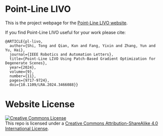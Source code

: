 # Point-Line LIVO

This is the project webpage for the [Point-Line LIVO website](https://S-Torin.github.io/point-line-livo).

If you find Point-Line LIVO useful for your work please cite:
```
@ARTICLE{pl-livo,
  author={Shi, Tong and Qian, Kun and Fang, Yixin and Zhang, Yun and Yu, Hai},
  journal={IEEE Robotics and Automation Letters},
  title={Point-Line LIVO Using Patch-Based Gradient Optimization for Degenerate Scenes},
  year={2024},
  volume={9},
  number={11},
  pages={9717-9724},
  doi={10.1109/LRA.2024.3466088}}
```

# Website License
<a rel="license" href="http://creativecommons.org/licenses/by-sa/4.0/"><img alt="Creative Commons License" style="border-width:0" src="https://i.creativecommons.org/l/by-sa/4.0/88x31.png" /></a><br />This repo is licensed under a <a rel="license" href="http://creativecommons.org/licenses/by-sa/4.0/">Creative Commons Attribution-ShareAlike 4.0 International License</a>.
